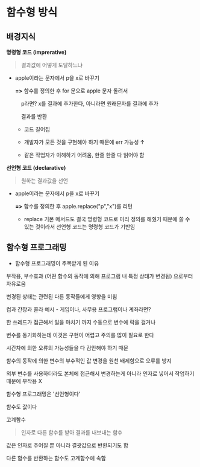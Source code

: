 # 함수형 방식

## 배경지식

**명령형 코드 (imprerative)**

> 결과값에 어떻게 도달하느냐

- apple이라는 문자에서 p을 x로 바꾸기
  
  **=>** 함수를 정의한 후 for 문으로 apple 문자 돌려서
  
      p라면? x를 결과에 추가한다, 아니라면 원래문자를 결과에 추가
  
      결과를 반환
  
  
  
  - 코드 길어짐
  
  - 개발자가 모든 것을 구현해야 하기 때문에 err 가능성 ↑
  
  - 같은 작업자가 이해하기 어려움, 한줄 한줄 다 읽어야 함



**선언형 코드 (declarative)**

> 원하는 결과값을 선언

- apple이라는 문자에서 p을 x로 바꾸기
  
  **=>** 함수를 정의한 후 apple.replace("p","x")를 리턴
  
  
  
  - replace 기본 메서드도 결국 명령형 코드로 미리 정의를 해줬기 때문에 쓸 수 있는 것이라서 선언형 코드는 명령형 코드가 기반임



## 함수형 프로그래밍

- 함수형 프로그래밍이 주목받게 된 이유

부작용, 부수효과 (어떤 함수의 동작에 의해 프로그램 내 특정 상태가 변경됨) 으로부터 자유로움

 

변경된 상태는 관련된 다른 동작들에게 영향을 미침

컵과 간장과 콜라 예시 - 게임이나, 사무용 프로그램이나 계좌라면?

한 쓰레드가 접근해서 일을 마치기 까지 수동으로 변수에 락을 걸거나

변수를 동기화하는데 이것은 구현이 어렵고 주의를 많이 필요로 한다

시간차에 의한 오류의 가능성들을 다 감안해야 하기 때문



함수의 동작에 의한 변수의 부수적인 값 변경을 원천 배제함으로 오류를 방지

외부 변수를 사용하더라도 본체에 접근해서 변경하는게 아니라 인자로 넣어서 작업하기 때문에 부작용 X



함수형 프로그래밍은 '선언형이다'



함수도 값이다



고계함수 

> 인자로 다른 함수를 받아 결과를 내보내는 함수

값은 인자로 주어질 뿐 아니라 결괏값으로 반환되기도 함

다른 함수를 반환하는 함수도 고계함수에 속함
